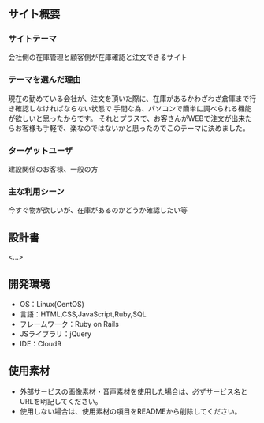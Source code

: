 # <kanzaiya>

## サイト概要
### サイトテーマ
会社側の在庫管理と顧客側が在庫確認と注文できるサイト


### テーマを選んだ理由
現在の勤めている会社が、注文を頂いた際に、在庫があるかわざわざ倉庫まで行き確認しなければならない状態で
手間な為、パソコンで簡単に調べられる機能が欲しいと思ったからです。
それとプラスで、お客さんがWEBで注文が出来たらお客様も手軽で、楽なのではないかと思ったのでこのテーマに決めました。

### ターゲットユーザ
建設関係のお客様、一般の方

### 主な利用シーン
今すぐ物が欲しいが、在庫があるのかどうか確認したい等

## 設計書
<...>

## 開発環境
- OS：Linux(CentOS)
- 言語：HTML,CSS,JavaScript,Ruby,SQL
- フレームワーク：Ruby on Rails
- JSライブラリ：jQuery
- IDE：Cloud9

## 使用素材
- 外部サービスの画像素材・音声素材を使用した場合は、必ずサービス名とURLを明記してください。
- 使用しない場合は、使用素材の項目をREADMEから削除してください。